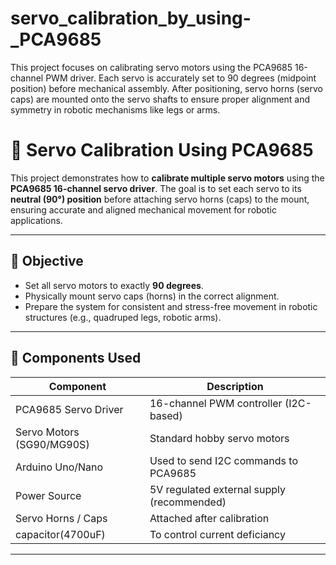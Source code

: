 # servo_calibration_by_using-_PCA9685
This project focuses on calibrating servo motors using the PCA9685 16-channel PWM driver. Each servo is accurately set to 90 degrees (midpoint position) before mechanical assembly. After positioning, servo horns (servo caps) are mounted onto the servo shafts to ensure proper alignment and symmetry in robotic mechanisms like legs or arms.
# 🎯 Servo Calibration Using PCA9685

This project demonstrates how to **calibrate multiple servo motors** using the **PCA9685 16-channel servo driver**. The goal is to set each servo to its **neutral (90°) position** before attaching servo horns (caps) to the mount, ensuring accurate and aligned mechanical movement for robotic applications.

---

## 📌 Objective

- Set all servo motors to exactly **90 degrees**.
- Physically mount servo caps (horns) in the correct alignment.
- Prepare the system for consistent and stress-free movement in robotic structures (e.g., quadruped legs, robotic arms).

---

## 🧰 Components Used

| Component               | Description                            |
|------------------------|----------------------------------------|
| PCA9685 Servo Driver   | 16-channel PWM controller (I2C-based)  |
| Servo Motors (SG90/MG90S) | Standard hobby servo motors             |
| Arduino Uno/Nano       | Used to send I2C commands to PCA9685   |
| Power Source           | 5V regulated external supply (recommended) |
| Servo Horns / Caps     | Attached after calibration              |
| capacitor(4700uF)      | To control current deficiancy         |
---
